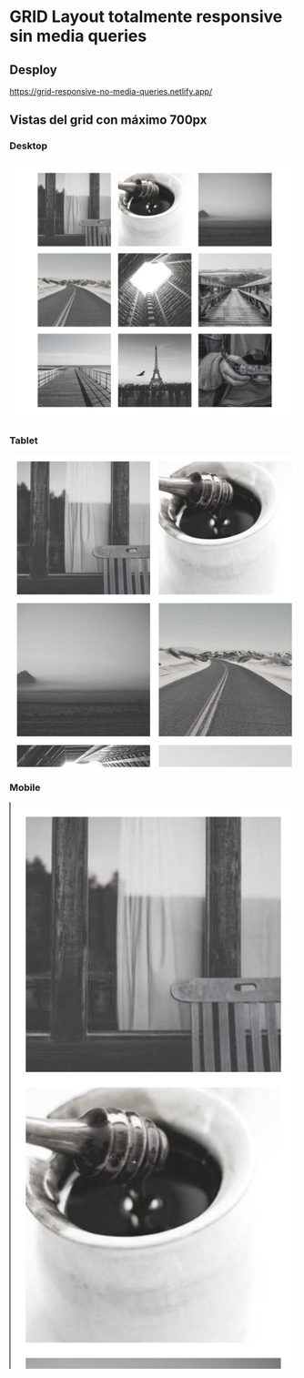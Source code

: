 # GRID Layout totalmente responsive sin media queries

## Desploy

https://grid-responsive-no-media-queries.netlify.app/

## Vistas del grid con máximo 700px

### Desktop

![Versión desktop del grid](./screenshots/grid_desktop.png)

### Tablet

![Versión tablet del grid](./screenshots/grid_tablet.png)

### Mobile

![Versión mobile del grid](./screenshots/grid_mobile.png)
